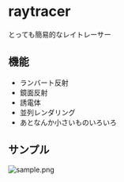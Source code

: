 # raytracer
とっても簡易的なレイトレーサー

## 機能
- ランバート反射
- 鏡面反射
- 誘電体
- 並列レンダリング
- あとなんか小さいものいろいろ

## サンプル
![sample.png](https://raw.githubusercontent.com/strvworks/raytracer/master/resources/image.png)
